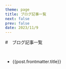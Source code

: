 ```yaml
---
theme: page
title: ブログ記事一覧
next: false
prev: false
date: 2023/11/9
---
```


<script setup>
import { data as posts } from "../.vitepress/theme/posts.data.ts"
</script>

#　ブログ記事一覧

<br/>

<ul>
  <li v-for="post of posts">
    <a :href="'/vitepress-blog' + post.url" class="home-posts-article-title">{{post.frontmatter.title}}</a>
  </li>
</ul>
